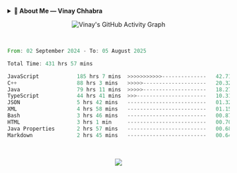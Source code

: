 <p align="center">
  <details>
    <summary><b>💫 About Me — Vinay Chhabra</b></summary>

  > 👋 Hi, I’m **Vinay Chhabra**  
  > A **DSA Enthusiast**, **Web Developer**, and **Competitive Programmer**  
  > Currently learning **Frontend System Design**, **Docker**, and **Kubernetes**  
  > Always **Learning and Growing** 🚀  

  ---

  ### 💬 Ask Me About:
  - Data Structures and Algorithms  
  - Competitive Programming  
  - Web Development  

  ---

  ### 📫 Reach Me:
  - 📧 [Chhabravinay549@gmail.com](mailto:Chhabravinay549@gmail.com)  
  - 💼 [LinkedIn](https://www.linkedin.com/in/vinay-chhabra-a377601a9/)  
  - 🐙 [GitHub](https://github.com/code-walker-23)  

  ---

  ### 📈 GitHub Stats
  ![Profile Views](https://img.shields.io/badge/Profile%20Views-1000-blue?style=flat-square)
  ![GitHub Followers](https://img.shields.io/github/followers/code-walker-23?style=flat-square&logo=github)

  </details>
</p>




<div align="center">
  
 ![Vinay's GitHub Activity Graph](https://github-readme-activity-graph.vercel.app/graph?username=code-walker-23&bg_color=0d1117&color=ffffff&line=ee2a7b&point=f0f0f0&area=true&hide_border=true)

<br>

</div>



<!--START_SECTION:waka-->

```rust
From: 02 September 2024 - To: 05 August 2025

Total Time: 431 hrs 57 mins

JavaScript            185 hrs 7 mins  >>>>>>>>>>>--------------   42.71 %
C++                   88 hrs 3 mins   >>>>>--------------------   20.32 %
Java                  79 hrs 11 mins  >>>>>--------------------   18.27 %
TypeScript            44 hrs 41 mins  >>>----------------------   10.31 %
JSON                  5 hrs 42 mins   -------------------------   01.32 %
XML                   4 hrs 58 mins   -------------------------   01.15 %
Bash                  3 hrs 46 mins   -------------------------   00.87 %
HTML                  3 hrs 1 min     -------------------------   00.70 %
Java Properties       2 hrs 57 mins   -------------------------   00.68 %
Markdown              2 hrs 45 mins   -------------------------   00.64 %
```

<!--END_SECTION:waka-->



<div align="center">
  
<br>

![](https://quotes-github-readme.vercel.app/api?type=horizontal&theme=gruvbox)

</div>
